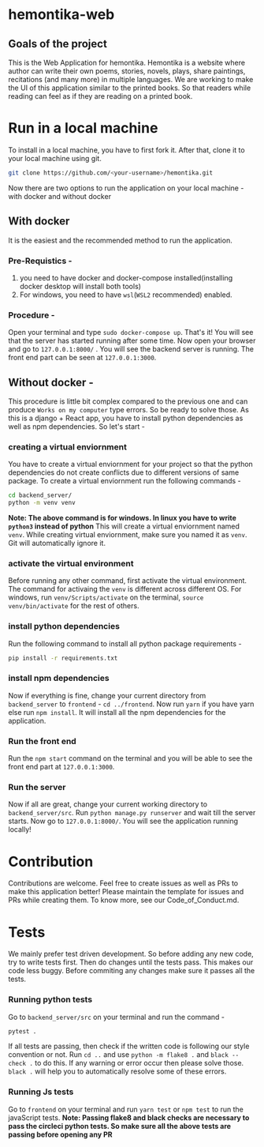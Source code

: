 # hemontika-web

## Goals of the project
This is the Web Application for hemontika. Hemontika is a website where author can write their own poems, stories, novels, plays, share paintings, recitations (and many more) in multiple languages. We are working to make the UI of this application similar to the printed books. So that readers while reading can feel as if they are reading on a printed book.

# Run in a local machine
To install in a local machine, you have to first fork it. After that, clone it to your local machine using git.
```bash
git clone https://github.com/<your-username>/hemontika.git
```

Now there are two options to run the application on your local machine - with docker and without docker

## With docker
It is the easiest and the recommended method to run the application. 

### Pre-Requistics - 
1. you need to have docker and docker-compose installed(installing docker desktop will install both tools)
2. For windows, you need to have `wsl`(`WSL2` recommended) enabled.

### Procedure - 
Open your terminal and type `sudo docker-compose up`. That's it! You will see that the server has started running after some time. Now open your browser and go to `127.0.0.1:8000/` . You will see the backend server is running. The front end part can be seen at `127.0.0.1:3000`.

## Without docker - 
This procedure is little bit complex compared to the previous one and can produce `Works on my computer` type errors. So be ready to solve those.
As this is a django + React app, you have to install python dependencies as well as npm dependencies. So let's start - 
### creating a virtual enviornment
You have to create a virtual enviornment for your project so that the python dependencies do not create conflicts due to different versions of same package. To create a virtual enviornment run the following commands - 
```bash
cd backend_server/
python -m venv venv
```
**Note: The above command is for windows. In linux you have to write `python3` instead of python**
This will create a virtual enviornment named `venv`. While creating virtual enviornment, make sure you named it as `venv`. Git will automatically ignore it.
### activate the virtual environment
Before running any other command, first activate the virtual environment. The command for activaing the `venv` is different across different OS. For windows, run `venv/Scripts/activate` on the terminal, `source venv/bin/activate` for the rest of others. 
### install python dependencies 
Run the following command to install all python package requirements - 
```bash
pip install -r requirements.txt
```
### install npm dependencies 
Now if everything is fine, change your current directory from `backend_server` to `frontend` - `cd ../frontend`. Now run `yarn` if you have yarn else run `npm install`. It will install all the npm dependencies for the application. 
### Run the front end
Run the `npm start` command on the terminal and you will be able to see the front end part at `127.0.0.1:3000`.
### Run the server
Now if all are great, change your current working directory to `backend_server/src`. Run `python manage.py runserver` and wait till the server starts. Now go to `127.0.0.1:8000/`. You will see the application running locally!

# Contribution
Contributions are welcome. Feel free to create issues as well as PRs to make this application better! Please maintain the template for issues and PRs while creating them. To know more, see our Code_of_Conduct.md. 

# Tests
We mainly prefer test driven development. So before adding any new code, try to write tests first. Then do changes until the tests pass. This makes our code less buggy.
Before commiting any changes make sure it passes all the tests. 
### Running python tests
Go to `backend_server/src` on your terminal and run the command - 
```bash
pytest .
```
If all tests are passing, then check if the written code is following our style convention or not. Run `cd ..` and use `python -m flake8 .` and `black --check .` to do this. If any warning or error occur then please solve those. `black .` will help you to automatically resolve some of these errors.
### Running Js tests
Go to `frontend` on your terminal and run `yarn test` or `npm test` to run the javaScript tests.
**Note: Passing flake8 and black checks are necessary to pass the circleci python tests. So make sure all the above tests are passing before opening any PR**
